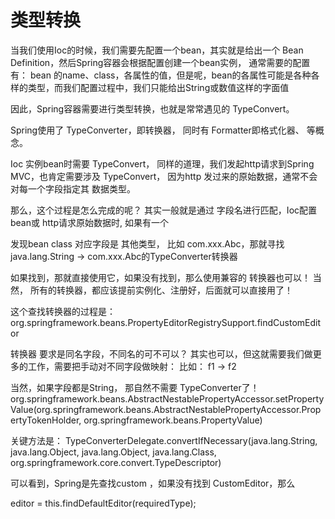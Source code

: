 # 类型转换
当我们使用Ioc的时候，我们需要先配置一个bean，其实就是给出一个 Bean Definition，然后Spring容器会根据配置创建一个bean实例，
通常需要的配置有：
bean 的name、class，各属性的值，但是呢，bean的各属性可能是各种各样的类型，而我们配置过程中，我们只能给出String或数值这样的字面值

因此，Spring容器需要进行类型转换，也就是常常遇见的 TypeConvert。 

Spring使用了 TypeConverter，即转换器， 同时有 Formatter即格式化器、 等概念。

Ioc 实例bean时需要 TypeConvert， 同样的道理，我们发起http请求到Spring MVC，也肯定需要涉及 TypeConvert， 因为http 发过来的原始数据，通常不会对每一个字段指定其 数据类型。

那么，这个过程是怎么完成的呢？ 其实一般就是通过 字段名进行匹配，Ioc配置bean或 http请求原始数据时, 如果有一个

发现bean class 对应字段是 其他类型， 比如 com.xxx.Abc，那就寻找 java.lang.String -> com.xxx.Abc的TypeConverter转换器

如果找到，那就直接使用它，如果没有找到，那么使用兼容的 转换器也可以！  当然， 所有的转换器，都应该提前实例化、注册好，后面就可以直接用了！

这个查找转换器的过程是：
org.springframework.beans.PropertyEditorRegistrySupport.findCustomEditor


转换器 要求是同名字段，不同名的可不可以？
其实也可以，但这就需要我们做更多的工作，需要把手动对不同字段做映射： 比如： f1 -> f2

当然，如果字段都是String， 那自然不需要 TypeConverter了！
org.springframework.beans.AbstractNestablePropertyAccessor.setPropertyValue(org.springframework.beans.AbstractNestablePropertyAccessor.PropertyTokenHolder, org.springframework.beans.PropertyValue)

关键方法是：
TypeConverterDelegate.convertIfNecessary(java.lang.String, java.lang.Object, java.lang.Object, java.lang.Class<T>, org.springframework.core.convert.TypeDescriptor)

可以看到，Spring是先查找custom ，如果没有找到 CustomEditor，那么

editor = this.findDefaultEditor(requiredType);


